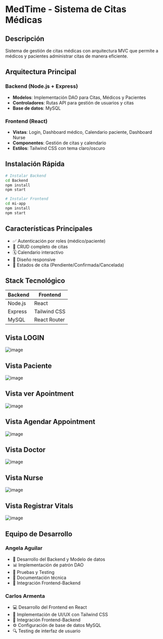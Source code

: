 # MedTime - Sistema de Citas Médicas

## Descripción
Sistema de gestión de citas médicas con arquitectura MVC que permite a médicos y pacientes administrar citas de manera eficiente.

## Arquitectura Principal

### Backend (Node.js + Express)
- **Modelos**: Implementación DAO para Citas, Médicos y Pacientes
- **Controladores**: Rutas API para gestión de usuarios y citas
- **Base de datos**: MySQL

### Frontend (React)
- **Vistas**: Login, Dashboard médico, Calendario paciente, Dashboard Nurse
- **Componentes**: Gestión de citas y calendario
- **Estilos**: Tailwind CSS con tema claro/oscuro

## Instalación Rápida


```bash
# Instalar Backend
cd Backend
npm install
npm start

# Instalar Frontend
cd mi-app
npm install
npm start
```


## Características Principales
- ✅ Autenticación por roles (médico/paciente)
- 📅 CRUD completo de citas
- 🗓️ Calendario interactivo
- 📱 Diseño responsive
- 🔄 Estados de cita (Pendiente/Confirmada/Cancelada)

## Stack Tecnológico
| Backend | Frontend |
|---------|----------|
| Node.js | React |
| Express | Tailwind CSS |
| MySQL | React Router |


## Vista LOGIN
![image](https://github.com/user-attachments/assets/2a749599-aea5-4301-960a-1074d4fb1668)

## Vista Paciente
![image](https://github.com/user-attachments/assets/f862bf12-2d2d-4b58-866e-506da097e9e8)

## Vista ver Apointment
![image](https://github.com/user-attachments/assets/063e9fbc-60c6-4767-af17-3991f9cecb2a)

## Vista Agendar Appointment
![image](https://github.com/user-attachments/assets/ef69056f-4cbe-48c7-b300-c90cd465a3ec)

## Vista Doctor
![image](https://github.com/user-attachments/assets/32db1dfc-85e8-4b37-931f-38678c30ecb7)

## Vista Nurse
![image](https://github.com/user-attachments/assets/0a1e9a86-8148-4527-988d-865b1e773ce6)

## Vista Registrar Vitals
![image](https://github.com/user-attachments/assets/fa24e441-9a16-4db2-a296-b0818cbf3b25)

## Equipo de Desarrollo

### Angela Aguilar
- 🔧 Desarrollo del Backend y Modelo de datos
- 📊 Implementación de patrón DAO
- 🧪 Pruebas y Testing
- 📝 Documentación técnica
- 🔄 Integración Frontend-Backend

### Carlos Armenta
- 💻 Desarrollo del Frontend en React
- 🎨 Implementación de UI/UX con Tailwind CSS
- 🔄 Integración Frontend-Backend
- ⚙️ Configuración de base de datos MySQL
- 🔍 Testing de interfaz de usuario
